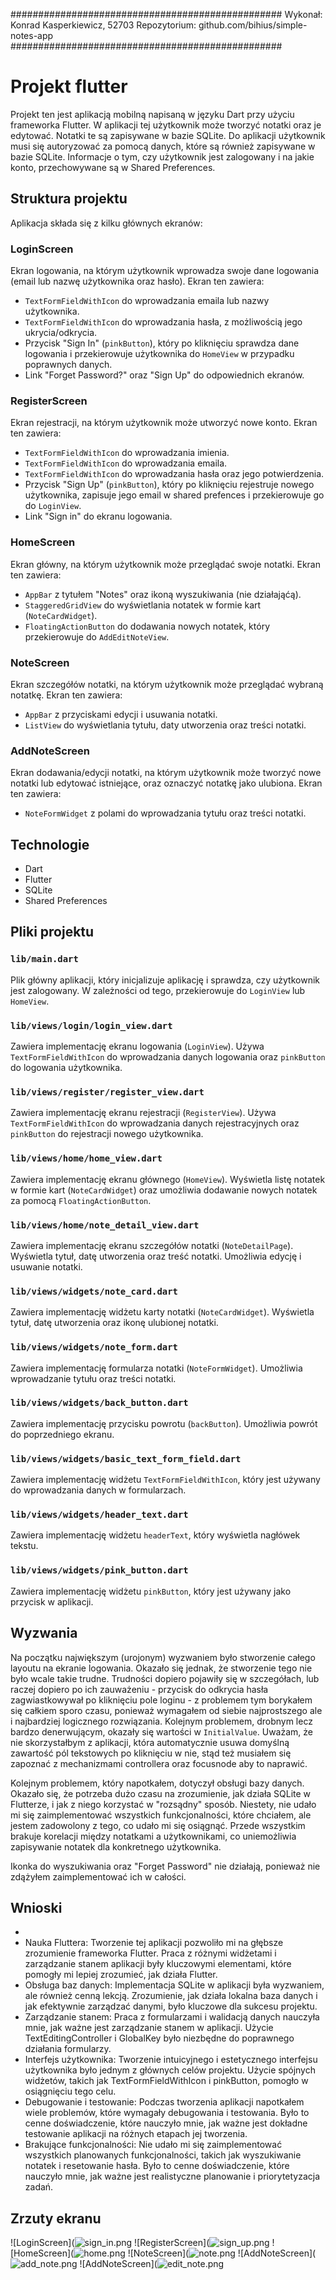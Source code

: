 #################################################
Wykonał: Konrad Kasperkiewicz, 52703
Repozytorium: github.com/bihius/simple-notes-app
#################################################

# Projekt flutter
Projekt ten jest aplikacją mobilną napisaną w języku Dart przy użyciu frameworka Flutter. W aplikacji tej użytkownik może tworzyć notatki oraz je edytować. Notatki te są zapisywane w bazie SQLite. Do aplikacji użytkownik musi się autoryzować za pomocą danych, które są również zapisywane w bazie SQLite. Informacje o tym, czy użytkownik jest zalogowany i na jakie konto, przechowywane są w Shared Preferences.

## Struktura projektu
Aplikacja składa się z kilku głównych ekranów:

### LoginScreen
Ekran logowania, na którym użytkownik wprowadza swoje dane logowania (email lub nazwę użytkownika oraz hasło). Ekran ten zawiera:
- `TextFormFieldWithIcon` do wprowadzania emaila lub nazwy użytkownika.
- `TextFormFieldWithIcon` do wprowadzania hasła, z możliwością jego ukrycia/odkrycia.
- Przycisk "Sign In" (`pinkButton`), który po kliknięciu sprawdza dane logowania i przekierowuje użytkownika do `HomeView` w przypadku poprawnych danych.
- Link "Forget Password?" oraz "Sign Up" do odpowiednich ekranów.

### RegisterScreen
Ekran rejestracji, na którym użytkownik może utworzyć nowe konto. Ekran ten zawiera:
- `TextFormFieldWithIcon` do wprowadzania imienia.
- `TextFormFieldWithIcon` do wprowadzania emaila.
- `TextFormFieldWithIcon` do wprowadzania hasła oraz jego potwierdzenia.
- Przycisk "Sign Up" (`pinkButton`), który po kliknięciu rejestruje nowego użytkownika, zapisuje jego email w shared prefences i przekierowuje go do `LoginView`.
- Link "Sign in" do ekranu logowania.

### HomeScreen
Ekran główny, na którym użytkownik może przeglądać swoje notatki. Ekran ten zawiera:
- `AppBar` z tytułem "Notes" oraz ikoną wyszukiwania (nie działająćą).
- `StaggeredGridView` do wyświetlania notatek w formie kart (`NoteCardWidget`).
- `FloatingActionButton` do dodawania nowych notatek, który przekierowuje do `AddEditNoteView`.

### NoteScreen
Ekran szczegółów notatki, na którym użytkownik może przeglądać wybraną notatkę. Ekran ten zawiera:
- `AppBar` z przyciskami edycji i usuwania notatki.
- `ListView` do wyświetlania tytułu, daty utworzenia oraz treści notatki.

### AddNoteScreen
Ekran dodawania/edycji notatki, na którym użytkownik może tworzyć nowe notatki lub edytować istniejące, oraz oznaczyć notatkę jako ulubiona. Ekran ten zawiera:
- `NoteFormWidget` z polami do wprowadzania tytułu oraz treści notatki.

## Technologie
- Dart
- Flutter
- SQLite
- Shared Preferences

## Pliki projektu

### `lib/main.dart`
Plik główny aplikacji, który inicjalizuje aplikację i sprawdza, czy użytkownik jest zalogowany. W zależności od tego, przekierowuje do `LoginView` lub `HomeView`.

### `lib/views/login/login_view.dart`
Zawiera implementację ekranu logowania (`LoginView`). Używa `TextFormFieldWithIcon` do wprowadzania danych logowania oraz `pinkButton` do logowania użytkownika.

### `lib/views/register/register_view.dart`
Zawiera implementację ekranu rejestracji (`RegisterView`). Używa `TextFormFieldWithIcon` do wprowadzania danych rejestracyjnych oraz `pinkButton` do rejestracji nowego użytkownika.

### `lib/views/home/home_view.dart`
Zawiera implementację ekranu głównego (`HomeView`). Wyświetla listę notatek w formie kart (`NoteCardWidget`) oraz umożliwia dodawanie nowych notatek za pomocą `FloatingActionButton`.

### `lib/views/home/note_detail_view.dart`
Zawiera implementację ekranu szczegółów notatki (`NoteDetailPage`). Wyświetla tytuł, datę utworzenia oraz treść notatki. Umożliwia edycję i usuwanie notatki.

### `lib/views/widgets/note_card.dart`
Zawiera implementację widżetu karty notatki (`NoteCardWidget`). Wyświetla tytuł, datę utworzenia oraz ikonę ulubionej notatki.

### `lib/views/widgets/note_form.dart`
Zawiera implementację formularza notatki (`NoteFormWidget`). Umożliwia wprowadzanie tytułu oraz treści notatki.

### `lib/views/widgets/back_button.dart`
Zawiera implementację przycisku powrotu (`backButton`). Umożliwia powrót do poprzedniego ekranu.

### `lib/views/widgets/basic_text_form_field.dart`
Zawiera implementację widżetu `TextFormFieldWithIcon`, który jest używany do wprowadzania danych w formularzach.

### `lib/views/widgets/header_text.dart`
Zawiera implementację widżetu `headerText`, który wyświetla nagłówek tekstu.

### `lib/views/widgets/pink_button.dart`
Zawiera implementację widżetu `pinkButton`, który jest używany jako przycisk w aplikacji.

## Wyzwania

Na początku największym (urojonym) wyzwaniem było stworzenie całego layoutu na ekranie logowania. Okazało się jednak, że stworzenie tego nie było wcale takie trudne. Trudności dopiero pojawiły się w szczegółach, lub raczej dopiero po ich zauważeniu - przycisk do odkrycia hasła zagwiastkowywał po kliknięciu pole loginu - z problemem tym borykałem się całkiem sporo czasu, ponieważ wymagałem od siebie najprostszego ale i najbardziej logicznego rozwiązania. Kolejnym problemem, drobnym lecz bardzo denerwującym, okazały się wartości w `InitialValue`. Uważam, że nie skorzystałbym z aplikacji, która automatycznie usuwa domyślną zawartość pól tekstowych po kliknięciu w nie, stąd też musiałem się zapoznać z mechanizmami controllera oraz focusnode aby to naprawić.

Kolejnym problemem, który napotkałem, dotyczył obsługi bazy danych. Okazało się, że potrzeba dużo czasu na zrozumienie, jak działa SQLite w Flutterze, i jak z niego korzystać w "rozsądny" sposób. Niestety, nie udało mi się zaimplementować wszystkich funkcjonalności, które chciałem, ale jestem zadowolony z tego, co udało mi się osiągnąć. Przede wszystkim brakuje korelacji między notatkami a użytkownikami, co uniemożliwia zapisywanie notatek dla konkretnego użytkownika.

Ikonka do wyszukiwania oraz "Forget Password" nie działają, ponieważ nie zdążyłem zaimplementować ich w całości. 

## Wnioski
- 
- Nauka Fluttera: Tworzenie tej aplikacji pozwoliło mi na głębsze zrozumienie frameworka Flutter. Praca z różnymi widżetami i zarządzanie stanem aplikacji były kluczowymi elementami, które pomogły mi lepiej zrozumieć, jak działa Flutter.  
- Obsługa baz danych: Implementacja SQLite w aplikacji była wyzwaniem, ale również cenną lekcją. Zrozumienie, jak działa lokalna baza danych i jak efektywnie zarządzać danymi, było kluczowe dla sukcesu projektu.  
- Zarządzanie stanem: Praca z formularzami i walidacją danych nauczyła mnie, jak ważne jest zarządzanie stanem w aplikacji. Użycie TextEditingController i GlobalKey<FormState> było niezbędne do poprawnego działania formularzy.  
- Interfejs użytkownika: Tworzenie intuicyjnego i estetycznego interfejsu użytkownika było jednym z głównych celów projektu. Użycie spójnych widżetów, takich jak TextFormFieldWithIcon i pinkButton, pomogło w osiągnięciu tego celu.  
- Debugowanie i testowanie: Podczas tworzenia aplikacji napotkałem wiele problemów, które wymagały debugowania i testowania. Było to cenne doświadczenie, które nauczyło mnie, jak ważne jest dokładne testowanie aplikacji na różnych etapach jej tworzenia.   
- Brakujące funkcjonalności: Nie udało mi się zaimplementować wszystkich planowanych funkcjonalności, takich jak wyszukiwanie notatek i resetowanie hasła. Było to cenne doświadczenie, które nauczyło mnie, jak ważne jest realistyczne planowanie i priorytetyzacja zadań.  

## Zrzuty ekranu
![LoginScreen](![sign_in.png](screenshots/sign_in.png)
![RegisterScreen](![sign_up.png](screenshots/sign_up.png)
![HomeScreen](![home.png](screenshots/home_screen.png)
![NoteScreen](![note.png](screenshots/view_note.png)
![AddNoteScreen](![add_note.png](screenshots/new_note.png)
![AddNoteScreen](![edit_note.png](screenshots/edit_note.png)


